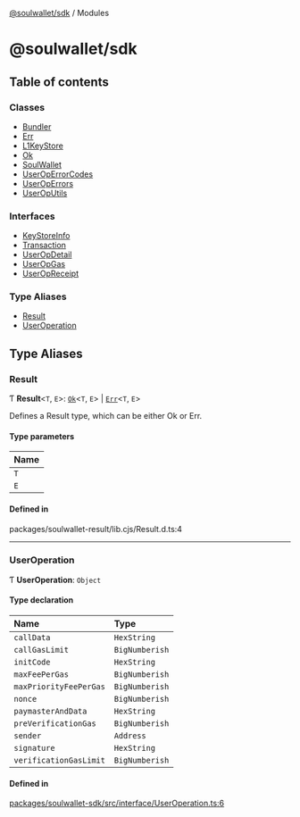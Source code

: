 [@soulwallet/sdk](README.md) / Modules

# @soulwallet/sdk

## Table of contents

### Classes

- [Bundler](classes/Bundler.md)
- [Err](classes/Err.md)
- [L1KeyStore](classes/L1KeyStore.md)
- [Ok](classes/Ok.md)
- [SoulWallet](classes/SoulWallet.md)
- [UserOpErrorCodes](classes/UserOpErrorCodes.md)
- [UserOpErrors](classes/UserOpErrors.md)
- [UserOpUtils](classes/UserOpUtils.md)

### Interfaces

- [KeyStoreInfo](interfaces/KeyStoreInfo.md)
- [Transaction](interfaces/Transaction.md)
- [UserOpDetail](interfaces/UserOpDetail.md)
- [UserOpGas](interfaces/UserOpGas.md)
- [UserOpReceipt](interfaces/UserOpReceipt.md)

### Type Aliases

- [Result](modules.md#result)
- [UserOperation](modules.md#useroperation)

## Type Aliases

### Result

Ƭ **Result**<`T`, `E`\>: [`Ok`](classes/Ok.md)<`T`, `E`\> \| [`Err`](classes/Err.md)<`T`, `E`\>

Defines a Result type, which can be either Ok or Err.

#### Type parameters

| Name |
| :------ |
| `T` |
| `E` |

#### Defined in

packages/soulwallet-result/lib.cjs/Result.d.ts:4

___

### UserOperation

Ƭ **UserOperation**: `Object`

#### Type declaration

| Name | Type |
| :------ | :------ |
| `callData` | `HexString` |
| `callGasLimit` | `BigNumberish` |
| `initCode` | `HexString` |
| `maxFeePerGas` | `BigNumberish` |
| `maxPriorityFeePerGas` | `BigNumberish` |
| `nonce` | `BigNumberish` |
| `paymasterAndData` | `HexString` |
| `preVerificationGas` | `BigNumberish` |
| `sender` | `Address` |
| `signature` | `HexString` |
| `verificationGasLimit` | `BigNumberish` |

#### Defined in

[packages/soulwallet-sdk/src/interface/UserOperation.ts:6](https://github.com/SoulWallet/soulwalletlib/blob/38adfd4/packages/soulwallet-sdk/src/interface/UserOperation.ts#L6)
